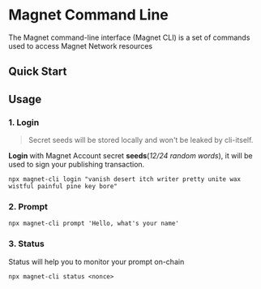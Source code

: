 # Magnet Command Line

The Magnet command-line interface (Magnet CLI) is a set of commands used to access Magnet Network resources

## Quick Start

## Usage

### 1. Login

> Secret seeds will be stored locally and won't be leaked by cli-itself.

**Login** with Magnet Account secret **seeds**(*12/24 random words*), it will be used to sign your publishing transaction.

```shell
npx magnet-cli login "vanish desert itch writer pretty unite wax wistful painful pine key bore"
```

### 2. Prompt

```shell
npx magnet-cli prompt 'Hello, what's your name'
```

### 3. Status

Status will help you to monitor your prompt on-chain

```shell
npx magnet-cli status <nonce>
```
